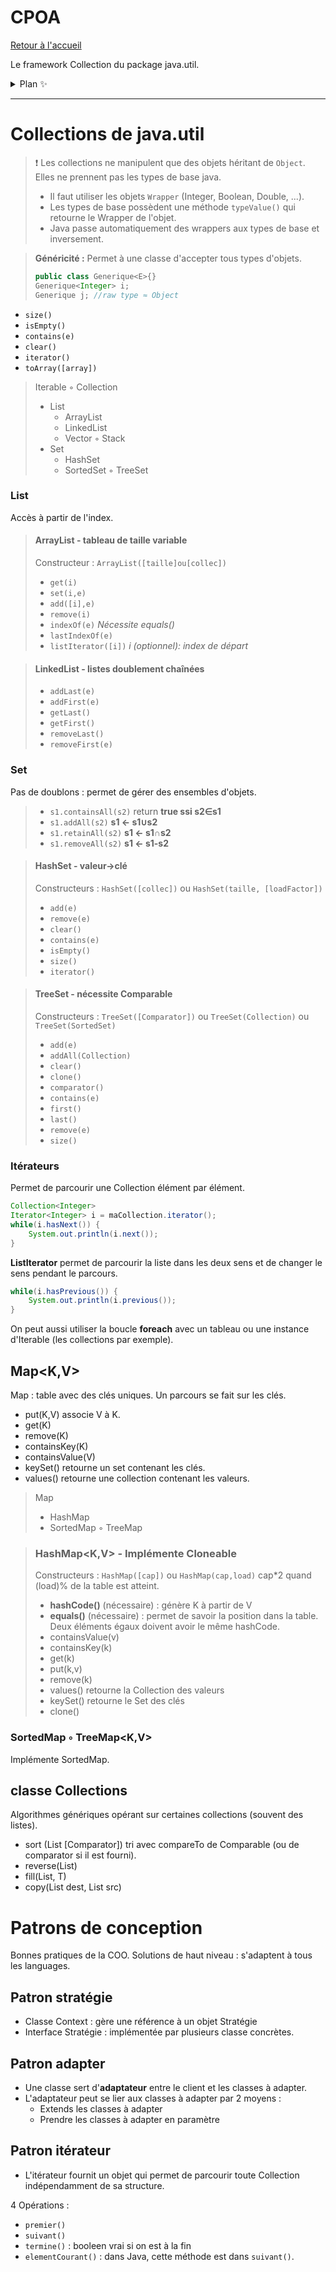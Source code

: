 # CPOA

[Retour à l'accueil](./../README.md)

Le framework Collection du package java.util.

<details>
<summary> Plan ✨</summary>

- [CPOA](#cpoa)
- [Collections de java.util](#collections-de-javautil)
		- [List](#list)
		- [Set](#set)
		- [Itérateurs](#itérateurs)
	- [Map<K,V>](#mapkv)
		- [SortedMap ◦ TreeMap<K,V>](#sortedmap--treemapkv)
	- [classe Collections](#classe-collections)
- [Patrons de conception](#patrons-de-conception)
	- [Patron stratégie](#patron-stratégie)
	- [Patron adapter](#patron-adapter)
	- [Patron itérateur](#patron-itérateur)
</details>

___
# Collections de java.util

> ❗ Les collections ne manipulent que des objets héritant de `Object`. Elles ne prennent pas les types de base java.  
> - Il faut utiliser les objets `Wrapper` (Integer, Boolean, Double, ...).  
> - Les types de base possèdent une méthode `typeValue()` qui retourne le Wrapper de l'objet.
> - Java passe automatiquement des wrappers aux types de base et inversement.

> **Généricité :** Permet à une classe d'accepter tous types d'objets. 
> ```java
> public class Generique<E>{}
> Generique<Integer> i;
> Generique j; //raw type ≈ Object
> ```

- `size()`
- `isEmpty()`
- `contains(e)`
- `clear()`
- `iterator()`
- `toArray([array])`

> Iterable ◦ Collection
> - List
>   - ArrayList
>   - LinkedList
>   - Vector ◦ Stack
> - Set
>   - HashSet
>   - SortedSet ◦ TreeSet

### List
Accès à partir de l'index.
> #### ArrayList - tableau de taille variable
> Constructeur : `ArrayList([taille]ou[collec])`
> - `get(i)`
> - `set(i,e)`
> - `add([i],e)`
> - `remove(i)`
> - `indexOf(e)` *Nécessite equals()*
> - `lastIndexOf(e)`
> - `listIterator([i])` *i (optionnel): index de départ*

> #### LinkedList - listes doublement chaînées
> - `addLast(e)`
> - `addFirst(e)`
> - `getLast()`
> - `getFirst()`
> - `removeLast()`
> - `removeFirst(e)`

### Set
Pas de doublons : permet de gérer des ensembles d'objets.
> - `s1.containsAll(s2)` return **true ssi s2∈s1**
> - `s1.addAll(s2)` **s1 ← s1∪s2**
> - `s1.retainAll(s2)` **s1 ← s1∩s2**
> - `s1.removeAll(s2)` **s1 ← s1-s2**

> #### HashSet - valeur→clé
> Constructeurs : `HashSet([collec])` ou `HashSet(taille, [loadFactor])`
> - `add(e)`
> - `remove(e)`
> - `clear()`
> - `contains(e)`
> - `isEmpty()`
> - `size()`
> - `iterator()`

> #### TreeSet - nécessite Comparable
> Constructeurs : `TreeSet([Comparator])` ou `TreeSet(Collection)` ou `TreeSet(SortedSet)`
> - `add(e)`
> - `addAll(Collection)`
> - `clear()`
> - `clone()`
> - `comparator()`
> - `contains(e)`
> - `first()`
> - `last()`
> - `remove(e)`
> - `size()`

### Itérateurs
Permet de parcourir une Collection élément par élément.
```java
Collection<Integer>
Iterator<Integer> i = maCollection.iterator();
while(i.hasNext()) {
	System.out.println(i.next());
}
```
**ListIterator** permet de parcourir la liste dans les deux sens et de changer le sens pendant le parcours.  
```java
while(i.hasPrevious()) {
	System.out.println(i.previous());
}
```
On peut aussi utiliser la boucle **foreach** avec un tableau ou une instance d'Iterable (les collections par exemple).

## Map<K,V> 
Map : table avec des clés uniques. Un parcours se fait sur les clés.
- put(K,V) associe V à K.
- get(K)
- remove(K)
- containsKey(K)
- containsValue(V)
- keySet() retourne un set contenant les clés.
- values() retourne une collection contenant les valeurs.

> Map
> - HashMap
> - SortedMap ◦ TreeMap

> ### HashMap<K,V> - Implémente Cloneable  
> Constructeurs : `HashMap([cap])` ou `HashMap(cap,load)` cap*2 quand (load)% de la table est atteint.
> - **hashCode()** (nécessaire) : génère K à partir de V
> - **equals()** (nécessaire) : permet de savoir la position dans la table. Deux éléments égaux doivent avoir le même hashCode.
> - containsValue(v)
> - containsKey(k)
> - get(k)
> - put(k,v)
> - remove(k)
> - values() retourne la Collection des valeurs
> - keySet() retourne le Set des clés
> - clone()

### SortedMap ◦ TreeMap<K,V>
Implémente SortedMap.

## classe Collections
Algorithmes génériques opérant sur certaines collections (souvent des listes).
- sort (List<T> [Comparator<T>]) tri avec compareTo de Comparable (ou de comparator si il est fourni).
- reverse(List<T>)
- fill(List<T>, T)
- copy(List<T> dest, List<T> src)



# Patrons de conception
Bonnes pratiques de la COO.
Solutions de haut niveau : s'adaptent à tous les languages.

## Patron stratégie
- Classe Context : gère une référence à un objet Stratégie
- Interface Stratégie : implémentée par plusieurs classe concrètes.

## Patron adapter
- Une classe sert d'**adaptateur** entre le client et les classes à adapter.
- L'adaptateur peut se lier aux classes à adapter par 2 moyens :
  - Extends les classes à adapter
  - Prendre les classes à adapter en paramètre

## Patron itérateur
- L'itérateur fournit un objet qui permet de parcourir toute Collection indépendamment de sa structure.

4 Opérations :
- `premier()`
- `suivant()`
- `termine()` : booleen vrai si on est à la fin
- `elementCourant()` : dans Java, cette méthode est dans `suivant()`.
